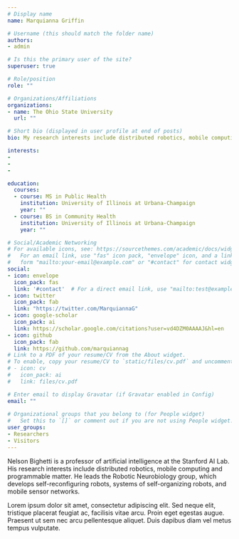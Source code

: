 ```yaml
---
# Display name
name: Marquianna Griffin

# Username (this should match the folder name)
authors:
- admin

# Is this the primary user of the site?
superuser: true

# Role/position
role: ""

# Organizations/Affiliations
organizations:
- name: The Ohio State University
  url: ""

# Short bio (displayed in user profile at end of posts)
bio: My research interests include distributed robotics, mobile computing and programmable matter.

interests:
- 
- 
- 

education:
  courses:
  - course: MS in Public Health
    institution: University of Illinois at Urbana-Champaign
    year: ""
  - course: BS in Community Health
    institution: University of Illinois at Urbana-Champaign
    year: ""

# Social/Academic Networking
# For available icons, see: https://sourcethemes.com/academic/docs/widgets/#icons
#   For an email link, use "fas" icon pack, "envelope" icon, and a link in the
#   form "mailto:your-email@example.com" or "#contact" for contact widget.
social:
- icon: envelope
  icon_pack: fas
  link: '#contact'  # For a direct email link, use "mailto:test@example.org".
- icon: twitter
  icon_pack: fab
  link: "https://twitter.com/MarquiannaG"
- icon: google-scholar
  icon_pack: ai
  link: https://scholar.google.com/citations?user=vd4DZM0AAAAJ&hl=en
- icon: github
  icon_pack: fab
  link: https://github.com/marquiannag
# Link to a PDF of your resume/CV from the About widget.
# To enable, copy your resume/CV to `static/files/cv.pdf` and uncomment the lines below.  
# - icon: cv
#   icon_pack: ai
#   link: files/cv.pdf

# Enter email to display Gravatar (if Gravatar enabled in Config)
email: ""
  
# Organizational groups that you belong to (for People widget)
#   Set this to `[]` or comment out if you are not using People widget.  
user_groups:
- Researchers
- Visitors
---
```


Nelson Bighetti is a professor of artificial intelligence at the Stanford AI Lab. His research interests include distributed robotics, mobile computing and programmable matter. He leads the Robotic Neurobiology group, which develops self-reconfiguring robots, systems of self-organizing robots, and mobile sensor networks.

Lorem ipsum dolor sit amet, consectetur adipiscing elit. Sed neque elit, tristique placerat feugiat ac, facilisis vitae arcu. Proin eget egestas augue. Praesent ut sem nec arcu pellentesque aliquet. Duis dapibus diam vel metus tempus vulputate. 
